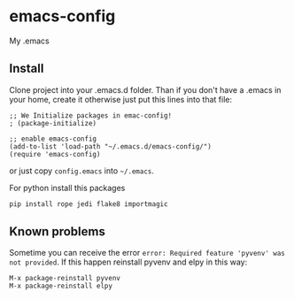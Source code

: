 # emacs-config
My .emacs

## Install

Clone project into your .emacs.d folder. Than if you don't have a .emacs in your home, create it otherwise just put this lines
into that file:

```
;; We Initialize packages in emac-config!
; (package-initialize)

;; enable emacs-config
(add-to-list 'load-path "~/.emacs.d/emacs-config/")
(require 'emacs-config)
```

or just copy `config.emacs` into `~/.emacs`.

For python install this packages 

``` bash
pip install rope jedi flake8 importmagic
```

## Known problems

Sometime you can receive the error `error: Required feature 'pyvenv' was not provided`. If this happen reinstall pyvenv and elpy in this way:

```
M-x package-reinstall pyvenv
M-x package-reinstall elpy
```
